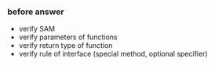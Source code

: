 ### before answer
* verify SAM
* verify parameters of functions
* verify return type of function
* verify rule of interface (special method, optional specifier)

